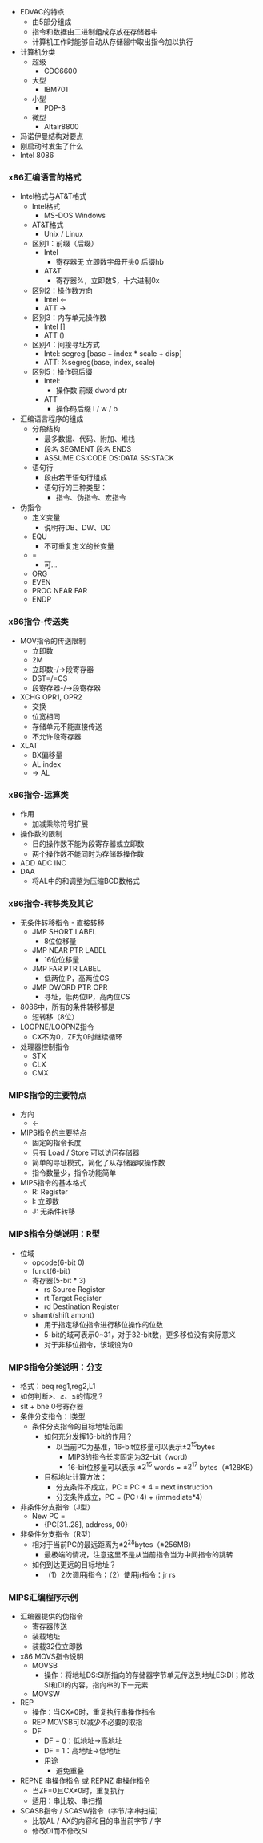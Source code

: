 - EDVAC的特点
  - 由5部分组成
  - 指令和数据由二进制组成存放在存储器中
  - 计算机工作时能够自动从存储器中取出指令加以执行
- 计算机分类
  - 超级
    - CDC6600
  - 大型
    - IBM701
  - 小型
    - PDP-8
  - 微型
    - Altair8800
- 冯诺伊曼结构对要点
- 刚启动时发生了什么
- Intel 8086

### x86汇编语言的格式
- Intel格式与AT&T格式
  - Intel格式
    - MS-DOS Windows
  - AT&T格式
    - Unix / Linux
  - 区别1：前缀（后缀）
    - Intel
      - 寄存器无 立即数字母开头0 后缀hb
    - AT&T  
      - 寄存器%，立即数$，十六进制0x
  - 区别2：操作数方向
    - Intel <-
    - ATT ->
  - 区别3：内存单元操作数
    - Intel []
    - ATT ()
  - 区别4：间接寻址方式
    - Intel: segreg:[base + index * scale + disp]
    - ATT: %segreg(base, index, scale)
  - 区别5：操作码后缀
    - Intel:
      - 操作数 前缀 dword ptr
    - ATT
      - 操作码后缀 l / w / b
- 汇编语言程序的组成
  - 分段结构
    - 最多数据、代码、附加、堆栈
    - 段名 SEGMENT 段名 ENDS
    - ASSUME CS:CODE DS:DATA SS:STACK
  - 语句行
    - 段由若干语句行组成
    - 语句行的三种类型：
      - 指令、伪指令、宏指令
- 伪指令
  - 定义变量
    - 说明符DB、DW、DD
  - EQU
    - 不可重复定义的长变量
  - =
    - 可...
  - ORG
  - EVEN
  - PROC NEAR FAR
  - ENDP

### x86指令-传送类
- MOV指令的传送限制
  - 立即数
  - 2M
  - 立即数-/->段寄存器
  - DST=/=CS
  - 段寄存器-/->段寄存器
- XCHG OPR1, OPR2
  - 交换
  - 位宽相同
  - 存储单元不能直接传送
  - 不允许段寄存器
- XLAT
  - BX偏移量
  - AL index
  - -> AL

### x86指令-运算类
- 作用
  - 加减乘除符号扩展
- 操作数的限制
  - 目的操作数不能为段寄存器或立即数
  - 两个操作数不能同时为存储器操作数
- ADD ADC INC
- DAA
  - 将AL中的和调整为压缩BCD数格式

### x86指令-转移类及其它
- 无条件转移指令 - 直接转移
  - JMP SHORT LABEL
    - 8位位移量
  - JMP NEAR PTR LABEL
    - 16位位移量
  - JMP FAR PTR LABEL
    - 低两位IP，高两位CS
  - JMP DWORD PTR OPR
    - 寻址，低两位IP，高两位CS
- 8086中，所有的条件转移都是
  - 短转移（8位）
- LOOPNE/LOOPNZ指令
  - CX不为0，ZF为0时继续循环
- 处理器控制指令
  - STX
  - CLX
  - CMX

### MIPS指令的主要特点
- 方向
  - <-
- MIPS指令的主要特点
  - 固定的指令长度
  - 只有 Load / Store 可以访问存储器
  - 简单的寻址模式，简化了从存储器取操作数
  - 指令数量少，指令功能简单
- MIPS指令的基本格式
  - R: Register
  - I: 立即数
  - J: 无条件转移

### MIPS指令分类说明：R型
- 位域
  - opcode(6-bit 0)
  - funct(6-bit)
  - 寄存器(5-bit * 3)
    - rs Source Register
    - rt Target Register
    - rd Destination Register
  - shamt(shift amont)
    - 用于指定移位指令进行移位操作的位数
    - 5-bit的域可表示0~31，对于32-bit数，更多移位没有实际意义
    - 对于非移位指令，该域设为0

### MIPS指令分类说明：分支
- 格式：beq reg1,reg2,L1
- 如何判断>、≥、≤的情况？
- slt + bne 0号寄存器
- 条件分支指令：I类型
  - 条件分支指令的目标地址范围
    - 如何充分发挥16-bit的作用？
      - 以当前PC为基准，16-bit位移量可以表示±$2^{15}$bytes
        - MIPS的指令长度固定为32-bit（word）
        - 16-bit位移量可以表示 ±$2^{15}$ words = ±$2^{17}$ bytes（±128KB）
    - 目标地址计算方法：
      - 分支条件不成立，PC = PC + 4 = next instruction
      - 分支条件成立，PC = (PC+4) + (immediate*4)
- 非条件分支指令（J型）
  - New PC = 
    - {PC[31..28], address, 00}
- 非条件分支指令（R型）
  - 相对于当前PC的最远距离为±$2^{28}$bytes（±256MB）
    - 最极端的情况，注意这里不是从当前指令当为中间指令的跳转
  - 如何到达更远的目标地址？
    - （1）2次调用j指令；（2）使用jr指令：jr rs

### MIPS汇编程序示例
- 汇编器提供的伪指令
  - 寄存器传送
  - 装载地址
  - 装载32位立即数
- x86 MOVS指令说明
  - MOVSB
    - 操作：将地址DS:SI所指向的存储器字节单元传送到地址ES:DI；修改SI和DI的内容，指向串的下一元素
  - MOVSW
- REP
  - 操作：当CX≠0时，重复执行串操作指令
  - REP MOVSB可以减少不必要的取指
  - DF
    - DF = 0：低地址->高地址
    - DF = 1：高地址->低地址
    - 用途
      - 避免重叠
- REPNE 串操作指令 或 REPNZ 串操作指令
  - 当ZF=0且CX≠0时，重复执行
  - 适用：串比较、串扫描
- SCASB指令 / SCASW指令（字节/字串扫描）
  - 比较AL / AX的内容和目的串当前字节 / 字
  - 修改DI而不修改SI